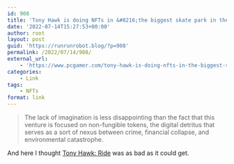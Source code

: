 ```yaml
---
id: 908
title: 'Tony Hawk is doing NFTs in &#8216;the biggest skate park in the metaverse&#8217;'
date: '2022-07-14T15:27:53+00:00'
author: root
layout: post
guid: 'https://runrunrobot.blog/?p=908'
permalink: /2022/07/14/908/
external_url:
    - 'https://www.pcgamer.com/tony-hawk-is-doing-nfts-in-the-biggest-skate-park-in-the-metaverse/'
categories:
    - Link
tags:
    - NFTs
format: link
---
```


> The lack of imagination is less disappointing than the fact that this venture is focused on non-fungible tokens, the digital detritus that serves as a sort of nexus between crime, financial collapse, and environmental catastrophe.

And here I thought [Tony Hawk: Ride](https://href.li/?https://www.ign.com/articles/2009/11/21/tony-hawk-ride-review) was as bad as it could get.